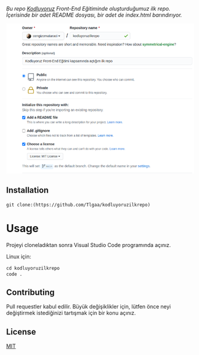 *Bu repo [Kodluyoruz](https://www.kodluyoruz.org/) Front-End Eğitiminde oluşturduğumuz ilk repo. İçerisinde bir adet README dosyası, bir adet de index.html barındırıyor.*

![Proje Example Figure](https://raw.githubusercontent.com/Kodluyoruz/taskforce/main/git/odev1/figures/github.png)

## Installation ##
```
git clone:(https://github.com/Tlgaa/kodluyoruzilkrepo)
```

# Usage ##

Projeyi cloneladıktan sonra Visual Studio Code programında açınız.

Linux için:

```
cd kodluyoruzilkrepo
code .
```
## Contributing ##

Pull requestler kabul edilir. Büyük değişiklikler için, lütfen önce neyi değiştirmek istediğinizi tartışmak için bir konu açınız.

## License ##
[MIT](https://choosealicense.com/licenses/mit/)